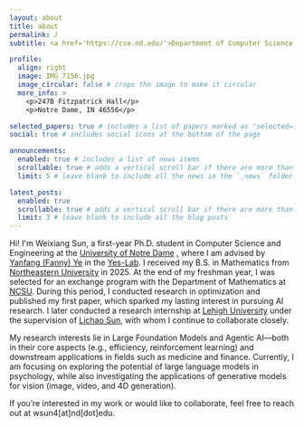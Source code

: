 ```yaml
---
layout: about
title: about
permalink: /
subtitle: <a href='https://cse.nd.edu/'>Department of Computer Science and Engineering</a>. <a href='https://nd.edu/'>University of Notre Dame</a>.

profile:
  align: right
  image: IMG_7156.jpg
  image_circular: false # crops the image to make it circular
  more_info: >
    <p>247B Fitzpatrick Hall</p>
    <p>Notre Dame, IN 46556</p>

selected_papers: true # includes a list of papers marked as "selected={true}"
social: true # includes social icons at the bottom of the page

announcements:
  enabled: true # includes a list of news items
  scrollable: true # adds a vertical scroll bar if there are more than 3 news items
  limit: 5 # leave blank to include all the news in the `_news` folder

latest_posts:
  enabled: true
  scrollable: true # adds a vertical scroll bar if there are more than 3 new posts items
  limit: 3 # leave blank to include all the blog posts
---
```


Hi! I'm Weixiang Sun, a first-year Ph.D. student in Computer Science and Engineering at the [University of Notre Dame](https://nd.edu/)
, where I am advised by [Yanfang (Fanny) Ye](http://yes-lab.org/) in the [Yes-Lab](http://yes-lab.org/). I received my B.S. in Mathematics from [Northeastern University](https://en.neu.edu.cn/) in 2025. At the end of my freshman year, I was selected for an exchange program with the Department of Mathematics at [NCSU](https://www.ncsu.edu/). During this period, I conducted research in optimization and published my first paper, which sparked my lasting interest in pursuing AI research. I later conducted a research internship at [Lehigh University](https://lehigh.edu) under the supervision of [Lichao Sun](https://lichao-sun.github.io/), with whom I continue to collaborate closely.

My research interests lie in Large Foundation Models and Agentic AI—both in their core aspects (e.g., efficiency, reinforcement learning) and downstream applications in fields such as medicine and finance. Currently, I am focusing on exploring the potential of large language models in psychology, while also investigating the applications of generative models for vision (image, video, and 4D generation).

If you’re interested in my work or would like to collaborate, feel free to reach out at wsun4[at]nd[dot]edu.